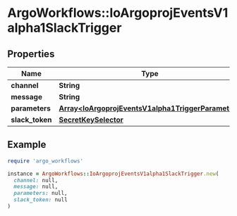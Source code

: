 # ArgoWorkflows::IoArgoprojEventsV1alpha1SlackTrigger

## Properties

| Name | Type | Description | Notes |
| ---- | ---- | ----------- | ----- |
| **channel** | **String** |  | [optional] |
| **message** | **String** |  | [optional] |
| **parameters** | [**Array&lt;IoArgoprojEventsV1alpha1TriggerParameter&gt;**](IoArgoprojEventsV1alpha1TriggerParameter.md) |  | [optional] |
| **slack_token** | [**SecretKeySelector**](SecretKeySelector.md) |  | [optional] |

## Example

```ruby
require 'argo_workflows'

instance = ArgoWorkflows::IoArgoprojEventsV1alpha1SlackTrigger.new(
  channel: null,
  message: null,
  parameters: null,
  slack_token: null
)
```


